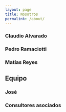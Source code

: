 ```yaml
---
layout: page
title: Nosotros
permalink: /about/
---
```




### Claudio Alvarado

### Pedro Ramaciotti

### Matías Reyes


## Equipo

### José

### Consultores asociados

